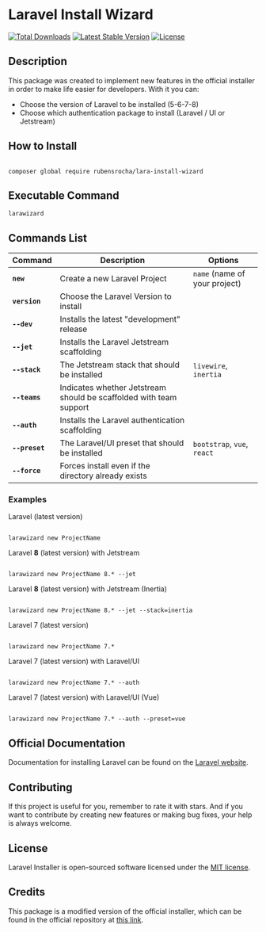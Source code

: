 # Laravel Install Wizard

<a href="https://packagist.org/packages/rubensrocha/lara-install-wizzard"><img src="https://poser.pugx.org/rubensrocha/lara-install-wizzard/d/total.svg" alt="Total Downloads"></a>
<a href="https://packagist.org/packages/rubensrocha/lara-install-wizzard"><img src="https://poser.pugx.org/rubensrocha/lara-install-wizzard/v/stable.svg" alt="Latest Stable Version"></a>
<a href="https://packagist.org/packages/rubensrocha/lara-install-wizzard"><img src="https://poser.pugx.org/rubensrocha/lara-install-wizzard/license.svg" alt="License"></a>

## Description

This package was created to implement new features in the official installer in order to make life easier for developers. With it you can:

- Choose the version of Laravel to be installed (5-6-7-8)
- Choose which authentication package to install (Laravel / UI or Jetstream)

## How to Install

```shell 

composer global require rubensrocha/lara-install-wizard

```

## Executable Command

 ```shell
larawizard
 ```

## Commands List
 
 |Command                |Description                          |Options                         |  
 |----------------|-------------------------------|-----------------------------|  
 |**`new`**|Create a new Laravel Project           |`name` (name of your project)            |  
 |**`version`**|Choose the Laravel Version to install           |            |  
 |**`--dev`**|Installs the latest "development" release           |            |  
 |**`--jet`**|Installs the Laravel Jetstream scaffolding           |            |  
 |**`--stack`**|The Jetstream stack that should be installed           |`livewire`, `inertia`            |  
 |**`--teams`**|Indicates whether Jetstream should be scaffolded with team support           |            |  
 |**`--auth`**|Installs the Laravel authentication scaffolding           |            |  
 |**`--preset`**|The Laravel/UI preset that should be installed           |`bootstrap`, `vue`, `react`            |  
 |**`--force`**|Forces install even if the directory already exists           |            |
 
### Examples

Laravel (latest version)

```shell

larawizard new ProjectName

```

Laravel **8** (latest version) with Jetstream

```shell 

larawizard new ProjectName 8.* --jet

```

Laravel **8** (latest version) with Jetstream (Inertia)

```shell 

larawizard new ProjectName 8.* --jet --stack=inertia

```

Laravel 7 (latest version)

```shell 

larawizard new ProjectName 7.*

```

Laravel 7 (latest version) with Laravel/UI

```shell 

larawizard new ProjectName 7.* --auth

```

Laravel 7 (latest version) with Laravel/UI (Vue)

```shell 

larawizard new ProjectName 7.* --auth --preset=vue

```

## Official Documentation

Documentation for installing Laravel can be found on the [Laravel website](https://laravel.com/docs#installing-laravel).

## Contributing

If this project is useful for you, remember to rate it with stars. And if you want to contribute by creating new features or making bug fixes, your help is always welcome.

## License

Laravel Installer is open-sourced software licensed under the [MIT license](LICENSE.md).

## Credits

This package is a modified version of the official installer, which can be found in the official repository at [this link](https://github.com/laravel/installer).
